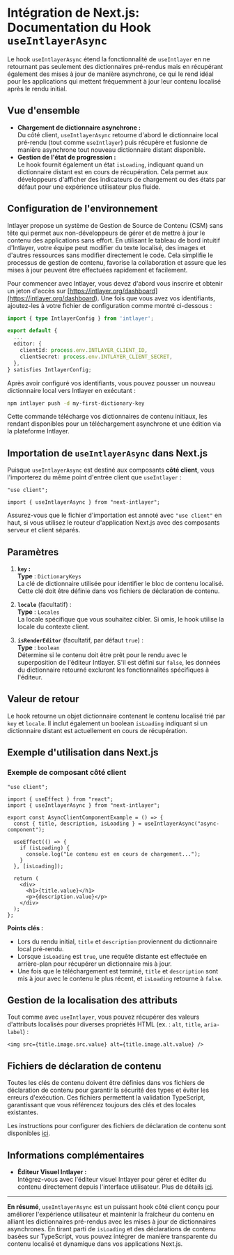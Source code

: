 # Intégration de Next.js: Documentation du Hook `useIntlayerAsync`

Le hook `useIntlayerAsync` étend la fonctionnalité de `useIntlayer` en ne retournant pas seulement des dictionnaires pré-rendus mais en récupérant également des mises à jour de manière asynchrone, ce qui le rend idéal pour les applications qui mettent fréquemment à jour leur contenu localisé après le rendu initial.

## Vue d'ensemble

- **Chargement de dictionnaire asynchrone :**  
  Du côté client, `useIntlayerAsync` retourne d'abord le dictionnaire local pré-rendu (tout comme `useIntlayer`) puis récupère et fusionne de manière asynchrone tout nouveau dictionnaire distant disponible.
- **Gestion de l'état de progression :**  
  Le hook fournit également un état `isLoading`, indiquant quand un dictionnaire distant est en cours de récupération. Cela permet aux développeurs d'afficher des indicateurs de chargement ou des états par défaut pour une expérience utilisateur plus fluide.

## Configuration de l'environnement

Intlayer propose un système de Gestion de Source de Contenu (CSM) sans tête qui permet aux non-développeurs de gérer et de mettre à jour le contenu des applications sans effort. En utilisant le tableau de bord intuitif d'Intlayer, votre équipe peut modifier du texte localisé, des images et d'autres ressources sans modifier directement le code. Cela simplifie le processus de gestion de contenu, favorise la collaboration et assure que les mises à jour peuvent être effectuées rapidement et facilement.

Pour commencer avec Intlayer, vous devez d'abord vous inscrire et obtenir un jeton d'accès sur [https://intlayer.org/dashboard](https://intlayer.org/dashboard). Une fois que vous avez vos identifiants, ajoutez-les à votre fichier de configuration comme montré ci-dessous :

```typescript
import { type IntlayerConfig } from 'intlayer';

export default {
  ...
  editor: {
    clientId: process.env.INTLAYER_CLIENT_ID,
    clientSecret: process.env.INTLAYER_CLIENT_SECRET,
  },
} satisfies IntlayerConfig;
```

Après avoir configuré vos identifiants, vous pouvez pousser un nouveau dictionnaire local vers Intlayer en exécutant :

```bash
npm intlayer push -d my-first-dictionary-key
```

Cette commande télécharge vos dictionnaires de contenu initiaux, les rendant disponibles pour un téléchargement asynchrone et une édition via la plateforme Intlayer.

## Importation de `useIntlayerAsync` dans Next.js

Puisque `useIntlayerAsync` est destiné aux composants **côté client**, vous l'importerez du même point d'entrée client que `useIntlayer` :

```tsx
"use client";

import { useIntlayerAsync } from "next-intlayer";
```

Assurez-vous que le fichier d'importation est annoté avec `"use client"` en haut, si vous utilisez le routeur d'application Next.js avec des composants serveur et client séparés.

## Paramètres

1. **`key` :**  
   **Type** : `DictionaryKeys`  
   La clé de dictionnaire utilisée pour identifier le bloc de contenu localisé. Cette clé doit être définie dans vos fichiers de déclaration de contenu.

2. **`locale`** (facultatif) :  
   **Type** : `Locales`  
   La locale spécifique que vous souhaitez cibler. Si omis, le hook utilise la locale du contexte client.

3. **`isRenderEditor`** (facultatif, par défaut `true`) :  
   **Type** : `boolean`  
   Détermine si le contenu doit être prêt pour le rendu avec le superposition de l'éditeur Intlayer. S'il est défini sur `false`, les données du dictionnaire retourné excluront les fonctionnalités spécifiques à l'éditeur.

## Valeur de retour

Le hook retourne un objet dictionnaire contenant le contenu localisé trié par `key` et `locale`. Il inclut également un boolean `isLoading` indiquant si un dictionnaire distant est actuellement en cours de récupération.

## Exemple d'utilisation dans Next.js

### Exemple de composant côté client

```tsx
"use client";

import { useEffect } from "react";
import { useIntlayerAsync } from "next-intlayer";

export const AsyncClientComponentExample = () => {
  const { title, description, isLoading } = useIntlayerAsync("async-component");

  useEffect(() => {
    if (isLoading) {
      console.log("Le contenu est en cours de chargement...");
    }
  }, [isLoading]);

  return (
    <div>
      <h1>{title.value}</h1>
      <p>{description.value}</p>
    </div>
  );
};
```

**Points clés :**

- Lors du rendu initial, `title` et `description` proviennent du dictionnaire local pré-rendu.
- Lorsque `isLoading` est `true`, une requête distante est effectuée en arrière-plan pour récupérer un dictionnaire mis à jour.
- Une fois que le téléchargement est terminé, `title` et `description` sont mis à jour avec le contenu le plus récent, et `isLoading` retourne à `false`.

## Gestion de la localisation des attributs

Tout comme avec `useIntlayer`, vous pouvez récupérer des valeurs d'attributs localisés pour diverses propriétés HTML (ex. : `alt`, `title`, `aria-label`) :

```tsx
<img src={title.image.src.value} alt={title.image.alt.value} />
```

## Fichiers de déclaration de contenu

Toutes les clés de contenu doivent être définies dans vos fichiers de déclaration de contenu pour garantir la sécurité des types et éviter les erreurs d'exécution. Ces fichiers permettent la validation TypeScript, garantissant que vous référencez toujours des clés et des locales existantes.

Les instructions pour configurer des fichiers de déclaration de contenu sont disponibles [ici](https://github.com/aymericzip/intlayer/blob/main/docs/fr/content_declaration/get_started.md).

## Informations complémentaires

- **Éditeur Visuel Intlayer :**  
  Intégrez-vous avec l'éditeur visuel Intlayer pour gérer et éditer du contenu directement depuis l'interface utilisateur. Plus de détails [ici](https://github.com/aymericzip/intlayer/blob/main/docs/fr/intlayer_editor.md).

---

**En résumé**, `useIntlayerAsync` est un puissant hook côté client conçu pour améliorer l'expérience utilisateur et maintenir la fraîcheur du contenu en alliant les dictionnaires pré-rendus avec les mises à jour de dictionnaires asynchrones. En tirant parti de `isLoading` et des déclarations de contenu basées sur TypeScript, vous pouvez intégrer de manière transparente du contenu localisé et dynamique dans vos applications Next.js.
